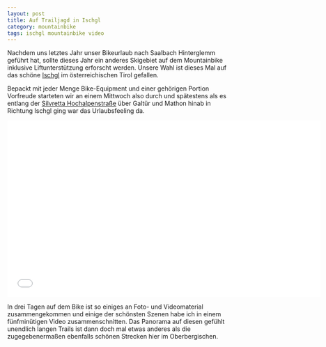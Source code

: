 ```yaml
---
layout: post
title: Auf Trailjagd in Ischgl
category: mountainbike
tags: ischgl mountainbike video
---
```


Nachdem uns letztes Jahr unser Bikeurlaub nach Saalbach Hinterglemm geführt hat, sollte dieses Jahr ein anderes Skigebiet auf dem Mountainbike inklusive Liftunterstützung erforscht werden. Unsere Wahl ist dieses Mal auf das schöne [Ischgl](http://www.ischgl.com) im österreichischen Tirol gefallen.

Bepackt mit jeder Menge Bike-Equipment und einer gehörigen Portion Vorfreude starteten wir an einem Mittwoch also durch und spätestens als es entlang der [Silvretta Hochalpenstraße](http://www.ischgl.com/de/silvretta-hochalpenstrasse-passstrasse-tirol) über Galtür und Mathon hinab in Richtung Ischgl ging war das Urlaubsfeeling da.

<div class="elastic-iframe"><iframe src="//player.vimeo.com/video/102059816?portrait=0&amp;color=f2b33d" width="720" height="405" frameborder="0" webkitallowfullscreen mozallowfullscreen allowfullscreen></iframe></div>

In drei Tagen auf dem Bike ist so einiges an Foto- und Videomaterial zusammengekommen und einige der schönsten Szenen habe ich in einem fünfminütigen Video zusammenschnitten. Das Panorama auf diesen gefühlt unendlich langen Trails ist dann doch mal etwas anderes als die zugegebenermaßen ebenfalls schönen Strecken hier im Oberbergischen.
